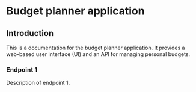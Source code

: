 # Budget planner application

## Introduction

This is a documentation for the budget planner application. It provides a web-based user interface (UI) and an API for managing personal budgets.

### Endpoint 1

Description of endpoint 1.

